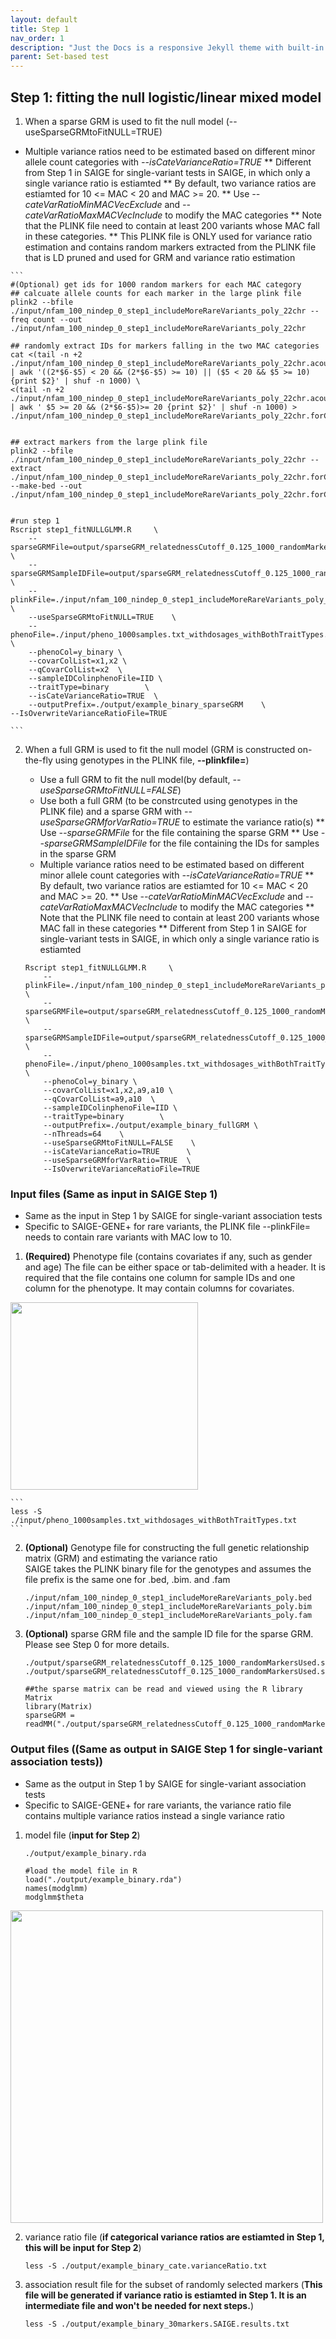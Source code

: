 ```yaml
---
layout: default
title: Step 1
nav_order: 1
description: "Just the Docs is a responsive Jekyll theme with built-in search that is easily customizable and hosted on GitHub Pages."
parent: Set-based test
---
```



## Step 1: fitting the null logistic/linear mixed model

1.  When a sparse GRM is used to fit the null model (--useSparseGRMtoFitNULL=TRUE)

   * Multiple variance ratios need to be estimated based on different minor allele count categories with *--isCateVarianceRatio=TRUE*
       ** Different from Step 1 in SAIGE for single-variant tests in SAIGE, in which only a single variance ratio is estiamted
       ** By default, two variance ratios are estiamted for 10 <= MAC < 20 and MAC >= 20.
       ** Use *--cateVarRatioMinMACVecExclude* and *--cateVarRatioMaxMACVecInclude* to modify the MAC categories
       ** Note that the PLINK file need to contain at least 200 variants whose MAC fall in these categories. 
       ** This PLINK file is ONLY used for variance ratio estimation and contains random markers extracted from the PLINK file that is LD pruned and used for GRM and variance ratio estimation  

    ```
    #(Optional) get ids for 1000 random markers for each MAC category
    ## calcuate allele counts for each marker in the large plink file
    plink2 --bfile ./input/nfam_100_nindep_0_step1_includeMoreRareVariants_poly_22chr --freq count --out ./input/nfam_100_nindep_0_step1_includeMoreRareVariants_poly_22chr

    ## randomly extract IDs for markers falling in the two MAC categories
    cat <(tail -n +2 ./input/nfam_100_nindep_0_step1_includeMoreRareVariants_poly_22chr.acount | awk '((2*$6-$5) < 20 && (2*$6-$5) >= 10) || ($5 < 20 && $5 >= 10) {print $2}' | shuf -n 1000) \
    <(tail -n +2 ./input/nfam_100_nindep_0_step1_includeMoreRareVariants_poly_22chr.acount | awk ' $5 >= 20 && (2*$6-$5)>= 20 {print $2}' | shuf -n 1000) > ./input/nfam_100_nindep_0_step1_includeMoreRareVariants_poly_22chr.forCate_vr.markerid.list


    ## extract markers from the large plink file
    plink2 --bfile ./input/nfam_100_nindep_0_step1_includeMoreRareVariants_poly_22chr --extract ./input/nfam_100_nindep_0_step1_includeMoreRareVariants_poly_22chr.forCate_vr.markerid.list --make-bed --out ./input/nfam_100_nindep_0_step1_includeMoreRareVariants_poly_22chr.forCate_vr


    #run step 1
    Rscript step1_fitNULLGLMM.R     \
        --sparseGRMFile=output/sparseGRM_relatednessCutoff_0.125_1000_randomMarkersUsed.sparseGRM.mtx   \
        --sparseGRMSampleIDFile=output/sparseGRM_relatednessCutoff_0.125_1000_randomMarkersUsed.sparseGRM.mtx.sampleIDs.txt     \
        --plinkFile=./input/nfam_100_nindep_0_step1_includeMoreRareVariants_poly_22chr.forCate_vr \
        --useSparseGRMtoFitNULL=TRUE    \
        --phenoFile=./input/pheno_1000samples.txt_withdosages_withBothTraitTypes.txt \
        --phenoCol=y_binary \
        --covarColList=x1,x2 \
        --qCovarColList=x2  \
        --sampleIDColinphenoFile=IID \
        --traitType=binary        \
        --isCateVarianceRatio=TRUE	\
        --outputPrefix=./output/example_binary_sparseGRM	\
	--IsOverwriteVarianceRatioFile=TRUE	

    ```

2. When a full GRM is used to fit the null model (GRM is constructed on-the-fly using genotypes in the PLINK file, **--plinkfile=**)
   
   * Use a full GRM to fit the null model(by default, *--useSparseGRMtoFitNULL=FALSE*)
   * Use both a full GRM (to be constrcuted using genotypes in the PLINK file) and a sparse GRM with *--useSparseGRMforVarRatio=TRUE* to estimate the variance ratio(s)
       ** Use *--sparseGRMFile* for the file containing the sparse GRM
       ** Use *--sparseGRMSampleIDFile* for the file containing the IDs for samples in the sparse GRM
   * Multiple variance ratios need to be estimated based on different minor allele count categories with *--isCateVarianceRatio=TRUE*
       ** By default, two variance ratios are estiamted for 10 <= MAC < 20 and MAC >= 20.
       ** Use *--cateVarRatioMinMACVecExclude* and *--cateVarRatioMaxMACVecInclude* to modify the MAC categories
       ** Note that the PLINK file need to contain at least 200 variants whose MAC fall in these categories
       ** Different from Step 1 in SAIGE for single-variant tests in SAIGE, in which only a single variance ratio is estiamted

    ```
    Rscript step1_fitNULLGLMM.R     \
        --plinkFile=./input/nfam_100_nindep_0_step1_includeMoreRareVariants_poly_22chr  \
        --sparseGRMFile=output/sparseGRM_relatednessCutoff_0.125_1000_randomMarkersUsed.sparseGRM.mtx   \
        --sparseGRMSampleIDFile=output/sparseGRM_relatednessCutoff_0.125_1000_randomMarkersUsed.sparseGRM.mtx.sampleIDs.txt     \
        --phenoFile=./input/pheno_1000samples.txt_withdosages_withBothTraitTypes.txt \
        --phenoCol=y_binary \
        --covarColList=x1,x2,a9,a10 \
        --qCovarColList=a9,a10  \
        --sampleIDColinphenoFile=IID \
        --traitType=binary        \
        --outputPrefix=./output/example_binary_fullGRM \
        --nThreads=64    \
        --useSparseGRMtoFitNULL=FALSE    \
        --isCateVarianceRatio=TRUE      \
        --useSparseGRMforVarRatio=TRUE  \
        --IsOverwriteVarianceRatioFile=TRUE
    ```


### Input files (Same as input in SAIGE Step 1)

* Same as the input in Step 1 by SAIGE for single-variant association tests <br/>
* Specific to SAIGE-GENE+ for rare variants, the PLINK file --plinkFile= needs to contain rare variants with MAC low to 10. 


1. **(Required)** Phenotype file (contains covariates if any, such as gender and age)
The file can be either space or tab-delimited with a header. It is required that the file contains one column for sample IDs and one column for the phenotype. It may contain columns for covariates. <br/>

<img src="{{site.baseurl | prepend: site.url}}/assets/img/pheno_head.png" width="300">

    ```
    less -S ./input/pheno_1000samples.txt_withdosages_withBothTraitTypes.txt
    ```

2. **(Optional)** Genotype file for constructing the full genetic relationship matrix (GRM) and estimating the variance ratio<br/>
SAIGE takes the PLINK binary file for the genotypes and assumes the file prefix is the same one for .bed, .bim. and .fam

    ```
    ./input/nfam_100_nindep_0_step1_includeMoreRareVariants_poly.bed
    ./input/nfam_100_nindep_0_step1_includeMoreRareVariants_poly.bim
    ./input/nfam_100_nindep_0_step1_includeMoreRareVariants_poly.fam
    ```


3. **(Optional)** sparse GRM file and the sample ID file for the sparse GRM. Please see Step 0 for more details.

    ```
    ./output/sparseGRM_relatednessCutoff_0.125_1000_randomMarkersUsed.sparseGRM.mtx
    ./output/sparseGRM_relatednessCutoff_0.125_1000_randomMarkersUsed.sparseGRM.mtx.sampleIDs.txt

    ##the sparse matrix can be read and viewed using the R library Matrix
    library(Matrix)
    sparseGRM = readMM("./output/sparseGRM_relatednessCutoff_0.125_1000_randomMarkersUsed.sparseGRM.mtx")

    ```

### Output files ((Same as output in SAIGE Step 1 for single-variant association tests))
* Same as the output in Step 1 by SAIGE for single-variant association tests <br/>
* Specific to SAIGE-GENE+ for rare variants, the variance ratio file contains multiple variance ratios instead a single variance ratio  


1. model file (**input for Step 2**)


    ```
    ./output/example_binary.rda

    #load the model file in R
    load("./output/example_binary.rda")
    names(modglmm)
    modglmm$theta

    ```
<img src="{{site.baseurl | prepend: site.url}}/assets/img/SAIGE-step1-output.png" width="500">

2. variance ratio file (**if categorical variance ratios are estiamted in Step 1, this will be input for Step 2**)

    ```
    less -S ./output/example_binary_cate.varianceRatio.txt
    ```


3. association result file for the subset of randomly selected markers (**This file will be generated if variance ratio is estiamted in Step 1. It is an intermediate file and won't be needed for next steps.**)

    ```
    less -S ./output/example_binary_30markers.SAIGE.results.txt
    ```
